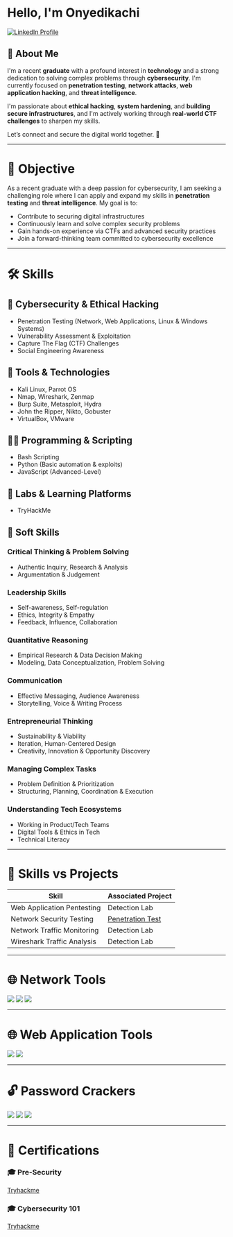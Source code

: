 # Hello, I'm Onyedikachi

<a href="https://www.linkedin.com/in/onyedikachi-okoh-405861262" target="_blank" rel="noopener noreferrer">
  <img src="https://img.shields.io/badge/-LinkedIn-0072b1?&style=for-the-badge&logo=linkedin&logoColor=white" alt="LinkedIn Profile" />
</a>

## 👋 About Me
I'm a recent **graduate** with a profound interest in **technology** and a strong dedication to solving complex problems through **cybersecurity**. I'm currently focused on **penetration testing**, **network attacks**, **web application hacking**, and **threat intelligence**.

I'm passionate about **ethical hacking**, **system hardening**, and **building secure infrastructures**, and I'm actively working through **real-world CTF challenges** to sharpen my skills.

Let’s connect and secure the digital world together. 🔐

---

# 🎯 Objective

As a recent graduate with a deep passion for cybersecurity, I am seeking a challenging role where I can apply and expand my skills in **penetration testing** and **threat intelligence**. My goal is to:

- Contribute to securing digital infrastructures  
- Continuously learn and solve complex security problems  
- Gain hands-on experience via CTFs and advanced security practices  
- Join a forward-thinking team committed to cybersecurity excellence

---

# 🛠 Skills

## 🔐 Cybersecurity & Ethical Hacking
- Penetration Testing (Network, Web Applications, Linux & Windows Systems)  
- Vulnerability Assessment & Exploitation    
- Capture The Flag (CTF) Challenges  
- Social Engineering Awareness  

## 🧰 Tools & Technologies
- Kali Linux, Parrot OS  
- Nmap, Wireshark, Zenmap  
- Burp Suite, Metasploit, Hydra  
- John the Ripper, Nikto, Gobuster  
- VirtualBox, VMware  

## 👨‍💻 Programming & Scripting
- Bash Scripting  
- Python (Basic automation & exploits)  
- JavaScript (Advanced-Level)  

## 🧪 Labs & Learning Platforms
- TryHackMe

## 🌱 Soft Skills

### Critical Thinking & Problem Solving
- Authentic Inquiry, Research & Analysis  
- Argumentation & Judgement  

### Leadership Skills
- Self-awareness, Self-regulation  
- Ethics, Integrity & Empathy  
- Feedback, Influence, Collaboration  

### Quantitative Reasoning
- Empirical Research & Data Decision Making  
- Modeling, Data Conceptualization, Problem Solving  

### Communication
- Effective Messaging, Audience Awareness  
- Storytelling, Voice & Writing Process  

### Entrepreneurial Thinking
- Sustainability & Viability  
- Iteration, Human-Centered Design  
- Creativity, Innovation & Opportunity Discovery  

### Managing Complex Tasks
- Problem Definition & Prioritization  
- Structuring, Planning, Coordination & Execution  

### Understanding Tech Ecosystems
- Working in Product/Tech Teams  
- Digital Tools & Ethics in Tech  
- Technical Literacy  

---

# 🧪 Skills vs Projects

| Skill                        | Associated Project    |
|-----------------------------|------------------------|
| Web Application Pentesting  | Detection Lab          |
| Network Security Testing     | <a href="https://github.com/OnyedikachiO/Penetration-Test">Penetration Test</a> |
| Network Traffic Monitoring  | Detection Lab          |
| Wireshark Traffic Analysis  | Detection Lab          |

---

# 🌐 Network Tools

<div>
  <img src="https://img.shields.io/badge/-Wireshark-1679A7?&style=for-the-badge&logo=wireshark&logoColor=white" />
  <img src="https://img.shields.io/badge/-Nmap-004170?&style=for-the-badge&logo=nmap&logoColor=white" />
  <img src="https://img.shields.io/badge/-Netcat-000000?&style=for-the-badge&logoColor=white" />
</div>

---

# 🌐 Web Application Tools

<div>
  <img src="https://img.shields.io/badge/-OWASP-000000?&style=for-the-badge&logo=owasp&logoColor=white" />
  <img src="https://img.shields.io/badge/-Burp%20Suite-FF6600?&style=for-the-badge&logoColor=white" />
</div>

---

# 🔓 Password Crackers

<div>
  <img src="https://img.shields.io/badge/-John%20the%20Ripper-8B0000?&style=for-the-badge&logoColor=white" />
  <img src="https://img.shields.io/badge/-Hydra-228B22?&style=for-the-badge&logoColor=white" />
  <img src="https://img.shields.io/badge/-Hashcat-2B2B2B?&style=for-the-badge&logoColor=white" />
</div>

---

# 📜 Certifications

### 🎓 Pre-Security
<a href="https://tryhackme-certificates.s3-eu-west-1.amazonaws.com/THM-9M5XCYAEFN.pdf">Tryhackme</a>

### 🎓 Cybersecurity 101
 <a href="https://tryhackme-certificates.s3-eu-west-1.amazonaws.com/THM-4AYVMHVUCS.pdf">Tryhackme</a>

